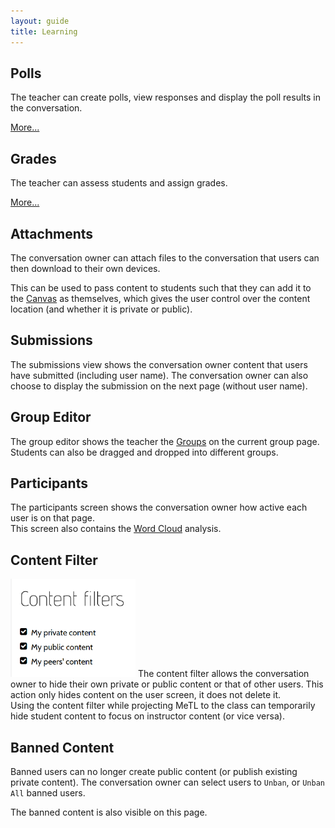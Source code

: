 ```yaml
---
layout: guide
title: Learning
---
```


## Polls

The teacher can create polls, view responses and display the poll results in the conversation.

[More...](guide-polls.html)

## Grades

The teacher can assess students and assign grades.

[More...](guide-grades.html)

## Attachments

The conversation owner can attach files to the conversation that users can then download to their own devices.

<div class="tip">This can be used to pass content to students such that they can add it to the <a href="guide.html#conversation-interface">Canvas</a> as themselves, 
which gives the user control over the content location (and whether it is private or public).</div>

## Submissions

The submissions view shows the conversation owner content that users have submitted (including user name). 
The conversation owner can also choose to display the submission on the next page (without user name).

## Group Editor

The group editor shows the teacher the [Groups](guide-groups.html) on the current group page.  Students can also be dragged and dropped into different groups.

## Participants

The participants screen shows the conversation owner how active each user is on that page.  
This screen also contains the [Word Cloud](guide-word-cloud.html) analysis. 

## Content Filter

<img src="images/content-filter.png" alt="Content filter" width="200" class="text-image"/>
The content filter allows the conversation owner to hide their own private or public content or that of other users. 
This action only hides content on the user screen, it does not delete it. 

<div class="tip">Using the content filter while projecting MeTL to the class can temporarily hide student content to focus on instructor content (or vice versa).</div>

## Banned Content

Banned users can no longer create public content (or publish existing private content).
The conversation owner can select users to `Unban`, or `Unban All` banned users.

The banned content is also visible on this page. 